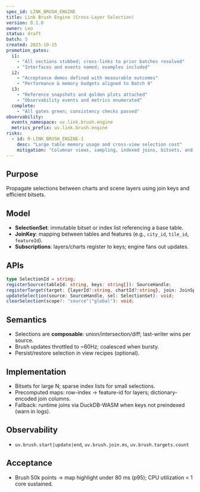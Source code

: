 ```yaml
---
spec_id: LINK_BRUSH_ENGINE
title: Link Brush Engine (Cross-Layer Selection)
version: 0.1.0
owner: Leo
status: draft
batch: 5
created: 2025-10-15
promotion_gates:
  i1:
    - "All sections stubbed; cross-links to prior batches resolved"
    - "Interfaces and events named; examples included"
  i2:
    - "Acceptance demos defined with measurable outcomes"
    - "Performance & memory budgets aligned to Batch 0"
  i3:
    - "Reference snapshots and golden plots attached"
    - "Observability events and metrics enumerated"
  complete:
    - "All gates green; consistency checks passed"
observability:
  events_namespace: uv.link.brush.engine
  metrics_prefix: uv.link.brush.engine
risks:
  - id: R-LINK_BRUSH_ENGINE-1
    desc: "Large table memory usage and cross-view selection cost"
    mitigation: "Columnar views, sampling, indexed joins, bitsets, and throttled events"
---
```


## Purpose
Propagate selections between charts and scene layers using join keys and efficient bitsets.

## Model
- **SelectionSet**: immutable bitset or index list referencing a base table.
- **JoinKey**: mapping between tables and features (e.g., `city_id`, `tile_id`, `featureId`).
- **Subscriptions**: layers/charts register to keys; engine fans out updates.

## APIs
```ts
type SelectionId = string;
registerSource(tableId: string, keys: string[]): SourceHandle;
registerTarget(target: {layerId?:string, chartId?:string}, join: JoinSpec): TargetHandle;
updateSelection(source: SourceHandle, sel: SelectionSet): void;
clearSelection(scope?: "source"|"global"): void;
```

## Semantics
- Selections are **composable**: union/intersection/diff; last-writer wins per source.
- Brush updates throttled to ~60Hz; coalesced when bursty.
- Persist/restore selection in view recipes (optional).

## Implementation
- Bitsets for large N; sparse index lists for small selections.
- Precomputed maps: row-index → feature-id for layers; dictionary-encoded join columns.
- Fallback: runtime joins via DuckDB-WASM when keys not preindexed (warn in logs).

## Observability
- `uv.brush.start|update|end`, `uv.brush.join.ms`, `uv.brush.targets.count`

## Acceptance
- Brush 50k points → map highlight under 80 ms (p95); CPU utilization < 1 core sustained.
